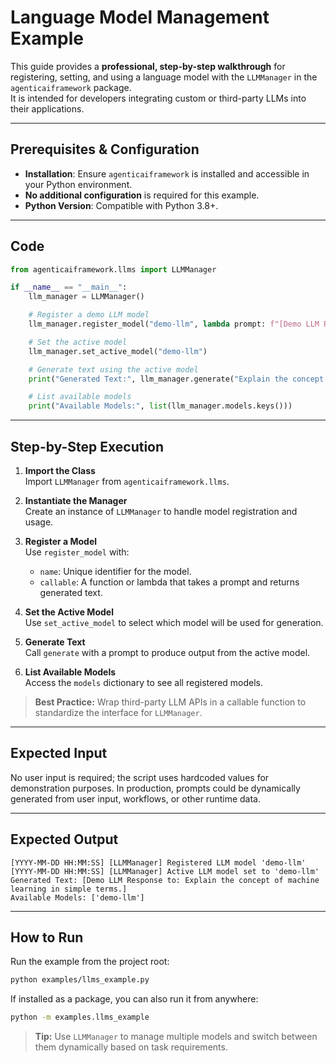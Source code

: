 # Language Model Management Example

This guide provides a **professional, step-by-step walkthrough** for registering, setting, and using a language model with the `LLMManager` in the `agenticaiframework` package.  
It is intended for developers integrating custom or third-party LLMs into their applications.

---

## Prerequisites & Configuration

- **Installation**: Ensure `agenticaiframework` is installed and accessible in your Python environment.
- **No additional configuration** is required for this example.
- **Python Version**: Compatible with Python 3.8+.

---

## Code

```python
from agenticaiframework.llms import LLMManager

if __name__ == "__main__":
    llm_manager = LLMManager()

    # Register a demo LLM model
    llm_manager.register_model("demo-llm", lambda prompt: f"[Demo LLM Response to: {prompt}]")

    # Set the active model
    llm_manager.set_active_model("demo-llm")

    # Generate text using the active model
    print("Generated Text:", llm_manager.generate("Explain the concept of machine learning in simple terms."))

    # List available models
    print("Available Models:", list(llm_manager.models.keys()))
```

---

## Step-by-Step Execution

1. **Import the Class**  
   Import `LLMManager` from `agenticaiframework.llms`.

2. **Instantiate the Manager**  
   Create an instance of `LLMManager` to handle model registration and usage.

3. **Register a Model**  
   Use `register_model` with:
   - `name`: Unique identifier for the model.
   - `callable`: A function or lambda that takes a prompt and returns generated text.

4. **Set the Active Model**  
   Use `set_active_model` to select which model will be used for generation.

5. **Generate Text**  
   Call `generate` with a prompt to produce output from the active model.

6. **List Available Models**  
   Access the `models` dictionary to see all registered models.

> **Best Practice:** Wrap third-party LLM APIs in a callable function to standardize the interface for `LLMManager`.

---

## Expected Input

No user input is required; the script uses hardcoded values for demonstration purposes. In production, prompts could be dynamically generated from user input, workflows, or other runtime data.

---

## Expected Output

```
[YYYY-MM-DD HH:MM:SS] [LLMManager] Registered LLM model 'demo-llm'
[YYYY-MM-DD HH:MM:SS] [LLMManager] Active LLM model set to 'demo-llm'
Generated Text: [Demo LLM Response to: Explain the concept of machine learning in simple terms.]
Available Models: ['demo-llm']
```

---

## How to Run

Run the example from the project root:

```bash
python examples/llms_example.py
```

If installed as a package, you can also run it from anywhere:

```bash
python -m examples.llms_example
```

> **Tip:** Use `LLMManager` to manage multiple models and switch between them dynamically based on task requirements.
